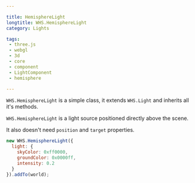 ```yaml
---

title: HemisphereLight
longtitle: WHS.HemisphereLight
category: Lights

tags:
 - three.js
 - webgl
 - 3d
 - core
 - component
 - LightComponent
 - hemisphere

---
```


`WHS.HemisphereLight` is a simple class, it extends `WHS.Light` and inherits all it's methods.

`WHS.HemisphereLight` is a light source positioned directly above the scene. 

It also doesn't need `position` and `target` properties.

```javascript
new WHS.HemisphereLight({
  light: {
    skyColor: 0xff0000,
    groundColor: 0x0000ff,
    intensity: 0.2
  }
}).addTo(world);
```
